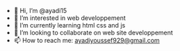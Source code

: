 - 👋 Hi, I’m @ayadi15
- 👀 I’m interested in web developpement
- 🌱 I’m currently learning html css and js
- 💞️ I’m looking to collaborate on web site developpement
- 📫 How to reach me: ayadiyoussef929@gmail.com

<!---
ayadi15/ayadi15 is a ✨ special ✨ repository because its `README.md` (this file) appears on your GitHub profile.
You can click the Preview link to take a look at your changes.
--->
